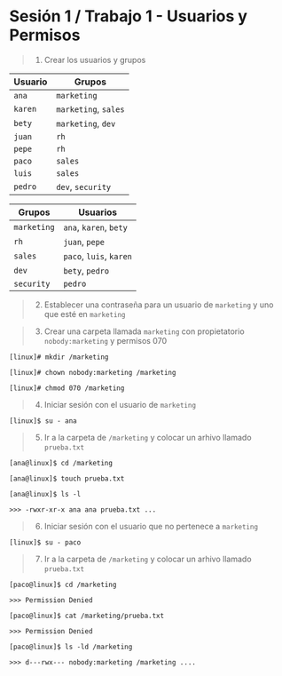 # Sesión 1 / Trabajo 1 - Usuarios y Permisos

> 1. Crear los usuarios y grupos

Usuario | Grupos
--- | ---
`ana` | `marketing`
`karen` | `marketing`, `sales`
`bety` | `marketing`, `dev`
`juan` | `rh`
`pepe` | `rh`
`paco` | `sales`
`luis` | `sales`
`pedro` | `dev`, `security`

Grupos | Usuarios
--- | ---
`marketing` | `ana`, `karen`, `bety`
`rh` | `juan`, `pepe`
`sales` | `paco`, `luis`, `karen`
`dev` | `bety`, `pedro`
`security` | `pedro`

> 2. Establecer una contraseña para un usuario de `marketing` y uno que esté en `marketing`

> 3. Crear una carpeta llamada `marketing` con propietatorio `nobody:marketing` y permisos 070

    [linux]# mkdir /marketing

    [linux]# chown nobody:marketing /marketing

    [linux]# chmod 070 /marketing

> 4. Iniciar sesión con el usuario de `marketing`

    [linux]$ su - ana

> 5. Ir a la carpeta de `/marketing` y colocar un arhivo llamado `prueba.txt`

    [ana@linux]$ cd /marketing

    [ana@linux]$ touch prueba.txt

    [ana@linux]$ ls -l

    >>> -rwxr-xr-x ana ana prueba.txt ...

> 6. Iniciar sesión con el usuario que no pertenece a `marketing`

    [linux]$ su - paco

> 7. Ir a la carpeta de `/marketing` y colocar un arhivo llamado `prueba.txt`

    [paco@linux]$ cd /marketing

    >>> Permission Denied

    [paco@linux]$ cat /marketing/prueba.txt

    >>> Permission Denied

    [paco@linux]$ ls -ld /marketing

    >>> d---rwx--- nobody:marketing /marketing ....
